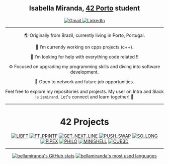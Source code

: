 <h2 align="center"><strong>Isabella Miranda</strong>, <a href="https://www.42porto.com/">42 Porto</a> student </h2>


<!-- 
LINKS AND BANNERS FOR EMAIL LINKED IN ETC centered using markdown
-->

<div align="center">
  <a href="mailto:isabellamcl@hotmail.com">
    <img src="https://img.shields.io/badge/-Gmail-%23333?style=for-the-badge&logo=gmail&logoColor=white" target="_blank" alt="Gmail">
  </a>
  <a href="LINKED IN AQUI HTTPS" target="_blank">
    <img src="https://img.shields.io/badge/-LinkedIn-%230077B5?style=for-the-badge&logo=linkedin&logoColor=white" target="_blank" alt="LinkedIn">
  </a>

<!--
<p align="center">⬆️   Contact me here   ⬆️</p>
-->
--------------------------------------------------------------------------------------------------

<p align="center">🌎 Originally from Brazil, currently living in Porto, Portugal.</p>
<p align="center">🔭 I’m currently working on cpps projects (c++).</p>
<p align="center">🤔 I’m looking for help with everything code related !!</p>
<p align="center">⚙️ Focused on upgrading my programming skills and diving into software development.</p>
<p align="center">💬 Open to network and future job opportunities.</p>

Feel free to explore my repositories and projects. My user on Intra and Slack is <code>ismirand</code>. Let's connect and learn together! 🚀
<!-- Usefull links for me and you.
LINKED IN !   
HERE     https://dev.to/arnabdeypolimi/some-useful-resources-for-github-readme-122c
         https://codemaker2016.medium.com/tips-and-tricks-to-create-an-awesome-github-profile-readme-ce3825a355c7
-->
--------------------------------------------------------------------------------------------------
# 42 Projects

[![LIBFT](https://github.com/marcelofassbinder/42_project_badges/blob/main/badges/libftn.png)](https://github.com/bellamiranda/libft) [![FT_PRINTF](https://github.com/marcelofassbinder/42_project_badges/blob/main/badges/ft_printfn.png)](https://github.com/bellamiranda/ft_printf)  [![GET_NEXT_LINE](https://github.com/marcelofassbinder/42_project_badges/blob/main/badges/get_next_linen.png)](https://github.com/bellamiranda/get_next_line) [![PUSH_SWAP](https://github.com/marcelofassbinder/42_project_badges/blob/main/badges/push_swapn.png)](https://github.com/bellamiranda/push_swap) [![SO_LONG](https://github.com/marcelofassbinder/42_project_badges/blob/main/badges/so_longn.png)](https://github.com/bellamiranda/so_long) [![PIPEX](https://github.com/marcelofassbinder/42_project_badges/blob/main/badges/pipexn.png)](https://github.com/bellamiranda/minitalk) [![PHILO](https://github.com/marcelofassbinder/42_project_badges/blob/main/badges/philosophersn.png)](https://github.com/bellamiranda/philosophers) [![MINISHELL](https://github.com/marcelofassbinder/42_project_badges/blob/main/badges/minishelln.png)](https://github.com/bellamiranda/42_minishell) [![CUB3D](https://github.com/marcelofassbinder/42_project_badges/blob/main/badges/cub3dn.png)](https://github.com/bellamiranda/42_CUB3D) 

--------------------------------------------------------------------------------------------------

<div align="center">

[![bellamiranda's GitHub stats](https://github-readme-stats.vercel.app/api?username=bellamiranda&count_private=true&include_all_commits=true&show_icons=true&hide=issues&hide_border=true&bg_color=00000000&theme=dark)](https://github.com/bellamiranda?tab=repositories) [![bellamiranda's most used languages](https://github-readme-stats.vercel.app/api/top-langs/?username=bellamiranda&layout=compact&hide_border=true&bg_color=00000000&theme=dark)](https://github.com/bellamiranda?tab=repositories)

</div>

